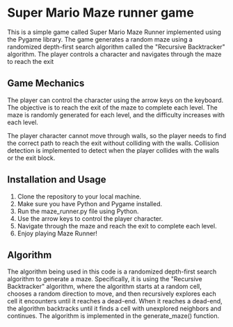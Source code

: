 
# Super Mario Maze runner game

This is a simple game called Super Mario Maze Runner implemented using the Pygame library. The game generates a random maze using a randomized depth-first search algorithm called the "Recursive Backtracker" algorithm. The player controls a character and navigates through the maze to reach the exit

## Game Mechanics
The player can control the character using the arrow keys on the keyboard. The objective is to reach the exit of the maze to complete each level. The maze is randomly generated for each level, and the difficulty increases with each level.

The player character cannot move through walls, so the player needs to find the correct path to reach the exit without colliding with the walls. Collision detection is implemented to detect when the player collides with the walls or the exit block.

## Installation and Usage
1. Clone the repository to your local machine.
2. Make sure you have Python and Pygame installed.
3. Run the maze_runner.py file using Python.
4. Use the arrow keys to control the player character.
5. Navigate through the maze and reach the exit to complete  each level.
6. Enjoy playing Maze Runner!


## Algorithm

The algorithm being used in this code is a randomized depth-first search algorithm to generate a maze. Specifically, it is using the "Recursive Backtracker" algorithm, where the algorithm starts at a random cell, chooses a random direction to move, and then recursively explores each cell it encounters until it reaches a dead-end. When it reaches a dead-end, the algorithm backtracks until it finds a cell with unexplored neighbors and continues. The algorithm is implemented in the generate_maze() function.